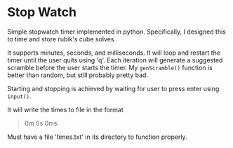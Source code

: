 # Stop Watch

Simple stopwatch timer implemented in python.
Specifically, I designed this to time and store rubik's cube solves.

It supports minutes, seconds, and milliseconds.
It will loop and restart the timer until the user quits using 'q'.
Each iteration will generate a suggested scramble before the user starts the timer.
My `genScramble()` function is better than random, but still probably pretty bad.

Starting and stopping is achieved by waiting for user to press enter using `input()`.

It will write the times to file in the format

>0m 0s 0ms

Must have a file 'times.txt' in its directory to function properly.